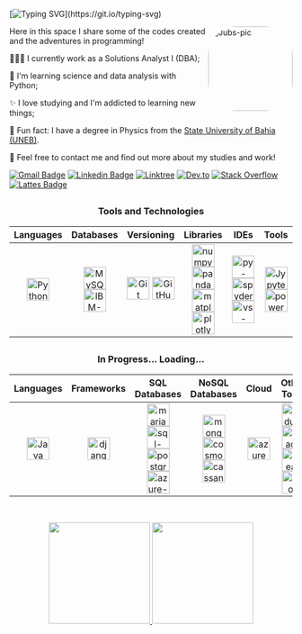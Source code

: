 [![Typing SVG](https://readme-typing-svg.herokuapp.com?font=Fira+Code&weight=100&size=30&pause=1000&color=AE82CF&center=true&vCenter=true&random=false&width=1000&lines=Hello%2C+world!)](https://git.io/typing-svg)

<img align="right" alt="Jubs-pic" height="150" style="border-radius:50px;" src="https://i.pinimg.com/originals/6c/90/28/6c90288d7e10d46d18895f17f420a92c.gif" alt="IMG-20230124-202447">


Here in this space I share some of the codes created and the adventures in programming!

👩🏻‍💻 I currently work as a Solutions Analyst I (DBA);

🌱 I'm learning science and data analysis with Python;

✨ I love studying and I'm addicted to learning new things;

🔭 Fun fact: I have a degree in Physics from the [State University of Bahia (UNEB)](https://portal.uneb.br/).

💬 Feel free to contact me and find out more about my studies and work!

[![Gmail Badge](https://img.shields.io/badge/-email-D14836?style=for-the-badge&logo=gmail&logoColor=white)](mailto:eujulianasilvasoares@gmail.com "Connect via Email")
[![Linkedin Badge](https://img.shields.io/badge/LinkedIn-0077B5?style=for-the-badge&logo=linkedin&logoColor=white)](https://www.linkedin.com/in/julianasilvasoares/)
[![Linktree](https://img.shields.io/badge/linktree-39E09B?style=for-the-badge&logo=linktree&logoColor=white)](https://linktr.ee/jubssoares)
[![Dev.to](https://img.shields.io/badge/dev.to-0A0A0A?style=for-the-badge&logo=devdotto&logoColor=white)](https://dev.to/jubssoares)
[![Stack Overflow](https://img.shields.io/badge/-Stackoverflow-FE7A16?style=for-the-badge&logo=stack-overflow&logoColor=white)](https://stackoverflow.com/users/25560090/juliana-soares?tab=profile)
[![Lattes Badge](https://img.shields.io/badge/-Lattes-lightblue?style=for-the-badge&logo=bookstack&logoColor=white&link=http://lattes.cnpq.br/7348547730589925)](http://lattes.cnpq.br/7348547730589925)


##

<div align = "center">
   <h3>Tools and Technologies</h3>

  | **Languages**                                                                                                       | **Databases**                                                                                                                      | **Versioning**                                                                                                               | **Libraries**                                                                                                                                                         | **IDEs**                                                                                                                                                             | **Tools**                                                                                             |
|:-------------------------------------------------------------------------------------------------------------------:|:----------------------------------------------------------------------------------------------------------------------------------:|:----------------------------------------------------------------------------------------------------------------------------:|:-------------------------------------------------------------------------------------------------------------------------------------------------------------------:|:-------------------------------------------------------------------------------------------------------------------------------------------------------------------:|:----------------------------------------------------------------------------------------------------:|
| <img alt="Python" width="40" height="40" src="https://cdn.jsdelivr.net/gh/devicons/devicon/icons/python/python-original.svg" /> | <img alt="MySQL" width="40" height="40" src="https://cdn.jsdelivr.net/gh/devicons/devicon/icons/mysql/mysql-original.svg" /> <img alt="IBM-DB2" width="40" height="40" src="https://dbdb.io/media/logos/ibm-db2-vertical.svg" /> | <img alt="Git" width="40" src="https://cdn.jsdelivr.net/gh/devicons/devicon@latest/icons/git/git-original.svg" /> <img alt="GitHub" width="40" src="https://cdn.jsdelivr.net/gh/devicons/devicon@latest/icons/github/github-original.svg" /> | <img alt="numpy" width="40" height="40" src="https://cdn.jsdelivr.net/gh/devicons/devicon@latest/icons/numpy/numpy-original.svg" /> <img alt="pandas" width="40" height="40" src="https://cdn.jsdelivr.net/gh/devicons/devicon@latest/icons/pandas/pandas-original.svg" /> <img alt="matplotlib" width="40" height="40" src="https://cdn.jsdelivr.net/gh/devicons/devicon@latest/icons/matplotlib/matplotlib-original.svg" /> <img alt="plotly" width="40" height="40" src="https://cdn.jsdelivr.net/gh/devicons/devicon@latest/icons/plotly/plotly-original.svg" /> | <img alt="py-charm" width="40" height="40" src="https://cdn.jsdelivr.net/gh/devicons/devicon@latest/icons/pycharm/pycharm-original.svg" /> <img alt="spyder" width="40" height="40" src="https://cdn.jsdelivr.net/gh/devicons/devicon@latest/icons/spyder/spyder-original.svg" /> <img alt="vs-code" width="40" height="40" src="https://cdn.jsdelivr.net/gh/devicons/devicon@latest/icons/vscode/vscode-original.svg" /> | <img alt="Jypyter" width="40" height="40" src="https://cdn.jsdelivr.net/gh/devicons/devicon@latest/icons/jupyter/jupyter-original.svg" /> <img alt="power-bi" width="40" height="40" src="https://github.com/microsoft/PowerBI-Icons/blob/main/SVG/Power-BI.svg" /> |


                  

##
   <h3>In Progress... Loading...</h3>
          
          
   | **Languages**                                                                                                       | **Frameworks**                                                                                                     | **SQL Databases**                                                                                                                                 | **NoSQL Databases**                                                                                                                    | **Cloud**                                                                                           | **Other Tools**                                                                                           |
|:-------------------------------------------------------------------------------------------------------------------:|:-----------------------------------------------------------------------------------------------------------------:|:------------------------------------------------------------------------------------------------------------------------------------------------:|:-----------------------------------------------------------------------------------------------------------------------------------------:|:---------------------------------------------------------------------------------------------------:|:---------------------------------------------------------------------------------------------------:|
| <img alt="Java" width="40" height="40" src="https://cdn.jsdelivr.net/gh/devicons/devicon/icons/java/java-original.svg" /> | <img alt="django" width="40" height="40" src="https://cdn.jsdelivr.net/gh/devicons/devicon/icons/django/django-plain.svg" /> | <img alt="maria-db" width="40" height="40" src="https://cdn.jsdelivr.net/gh/devicons/devicon@latest/icons/mariadb/mariadb-original.svg" /> <img alt="sql-lite" width="40" height="40" src="https://cdn.jsdelivr.net/gh/devicons/devicon@latest/icons/sqlite/sqlite-original.svg" /> <img alt="postgree-sql" width="40" height="40" src="https://cdn.jsdelivr.net/gh/devicons/devicon@latest/icons/postgresql/postgresql-original.svg" /> <img alt="azure-sql-db" width="40" height="40" src="https://cdn.jsdelivr.net/gh/devicons/devicon@latest/icons/azuresqldatabase/azuresqldatabase-original.svg" /> | <img alt="mongo-db" width="40" height="40" src="https://cdn.jsdelivr.net/gh/devicons/devicon@latest/icons/mongodb/mongodb-plain.svg" /> <img alt="cosmos-db" width="40" height="40" src="https://cdn.jsdelivr.net/gh/devicons/devicon@latest/icons/cosmosdb/cosmosdb-original.svg" /> <img alt="cassandra" width="40" height="40" src="https://cdn.jsdelivr.net/gh/devicons/devicon@latest/icons/cassandra/cassandra-original.svg" /> | <img alt="azure" width="40" height="40" src="https://cdn.jsdelivr.net/gh/devicons/devicon@latest/icons/azure/azure-original.svg" /> | <img alt="arduino" width="40" height="40" src="https://cdn.jsdelivr.net/gh/devicons/devicon@latest/icons/arduino/arduino-original.svg" /> <img alt="apache-spark" width="40" src="https://cdn.jsdelivr.net/gh/devicons/devicon@latest/icons/apachespark/apachespark-original.svg" /> <img alt="dbeaver" width="40" height="40" src="https://cdn.jsdelivr.net/gh/devicons/devicon@latest/icons/dbeaver/dbeaver-original.svg" /> <img alt="json" width="40" height="40" src="https://cdn.jsdelivr.net/gh/devicons/devicon@latest/icons/json/json-original.svg" /> |

          
          
  
          
 </div>

##

<div align = "center">
<br>
   <a href="https://github.com/jubssoares">
   <img height = "180 px" src = "https://github-readme-stats.vercel.app/api?username=jubssoares&show_icons=true&theme=material-palenight">
   <img height = "180 px" src = "https://github-readme-stats.vercel.app/api/top-langs/?username=jubssoares&layout=compact&langs_count=7&theme=material-palenight">
</div>

